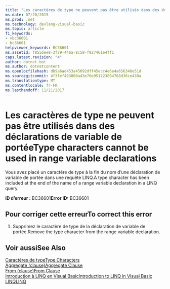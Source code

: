 ```yaml
---
title: "Les caractères de type ne peuvent pas être utilisés dans des déclarations de variable de portée"
ms.date: 07/20/2015
ms.prod: .net
ms.technology: devlang-visual-basic
ms.topic: article
f1_keywords:
- vbc36601
- bc36601
helpviewer_keywords: BC36601
ms.assetid: f855bee8-3f79-446a-8c58-f927461e4ff1
caps.latest.revision: "4"
author: dotnet-bot
ms.author: dotnetcontent
ms.openlocfilehash: db9a6ad453a45092dff45ecc4e6e4a656348e51d
ms.sourcegitcommit: 4f3fef493080a43e70e951223894768d36ce430a
ms.translationtype: MT
ms.contentlocale: fr-FR
ms.lasthandoff: 11/21/2017
---
```

# <a name="type-characters-cannot-be-used-in-range-variable-declarations"></a><span data-ttu-id="5fb1f-102">Les caractères de type ne peuvent pas être utilisés dans des déclarations de variable de portée</span><span class="sxs-lookup"><span data-stu-id="5fb1f-102">Type characters cannot be used in range variable declarations</span></span>
<span data-ttu-id="5fb1f-103">Vous avez placé un caractère de type à la fin du nom d’une déclaration de variable de portée dans une requête LINQ.</span><span class="sxs-lookup"><span data-stu-id="5fb1f-103">A type character has been included at the end of the name of a range variable declaration in a LINQ query.</span></span>  
  
 <span data-ttu-id="5fb1f-104">**ID d’erreur :** BC36601</span><span class="sxs-lookup"><span data-stu-id="5fb1f-104">**Error ID:** BC36601</span></span>  
  
## <a name="to-correct-this-error"></a><span data-ttu-id="5fb1f-105">Pour corriger cette erreur</span><span class="sxs-lookup"><span data-stu-id="5fb1f-105">To correct this error</span></span>  
  
1.  <span data-ttu-id="5fb1f-106">Supprimez le caractère de type de la déclaration de variable de portée.</span><span class="sxs-lookup"><span data-stu-id="5fb1f-106">Remove the type character from the range variable declaration.</span></span>  
  
## <a name="see-also"></a><span data-ttu-id="5fb1f-107">Voir aussi</span><span class="sxs-lookup"><span data-stu-id="5fb1f-107">See Also</span></span>  
 [<span data-ttu-id="5fb1f-108">Caractères de type</span><span class="sxs-lookup"><span data-stu-id="5fb1f-108">Type Characters</span></span>](../../visual-basic/programming-guide/language-features/data-types/type-characters.md)  
 [<span data-ttu-id="5fb1f-109">Aggregate (clause)</span><span class="sxs-lookup"><span data-stu-id="5fb1f-109">Aggregate Clause</span></span>](../../visual-basic/language-reference/queries/aggregate-clause.md)  
 [<span data-ttu-id="5fb1f-110">From (clause)</span><span class="sxs-lookup"><span data-stu-id="5fb1f-110">From Clause</span></span>](../../visual-basic/language-reference/queries/from-clause.md)  
 [<span data-ttu-id="5fb1f-111">Introduction à LINQ en Visual Basic</span><span class="sxs-lookup"><span data-stu-id="5fb1f-111">Introduction to LINQ in Visual Basic</span></span>](../../visual-basic/programming-guide/language-features/linq/introduction-to-linq.md)  
 [<span data-ttu-id="5fb1f-112">LINQ</span><span class="sxs-lookup"><span data-stu-id="5fb1f-112">LINQ</span></span>](../../visual-basic/programming-guide/language-features/linq/index.md)
